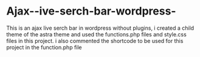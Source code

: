 # Ajax--ive-serch-bar-wordpress-
This is an ajax live serch bar in wordpress without plugins, i created a child theme of the astra theme and used the functions.php files and style.css files in this project. i also commented the shortcode to be used for this project in the function.php file
